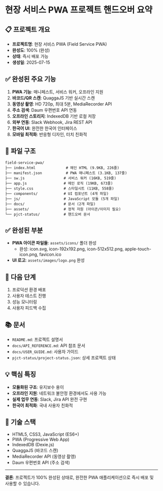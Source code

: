 # 현장 서비스 PWA 프로젝트 핸드오버 요약

## 📋 프로젝트 개요
- **프로젝트명**: 현장 서비스 PWA (Field Service PWA)
- **완성도**: 100% (완성)
- **상태**: 즉시 배포 가능
- **생성일**: 2025-07-15

## ✅ 완성된 주요 기능
1. **PWA 기능**: 매니페스트, 서비스 워커, 오프라인 지원
2. **바코드/QR 스캔**: QuaggaJS 기반 실시간 스캔
3. **동영상 촬영**: HD 720p, 최대 5분, MediaRecorder API
4. **주소 검색**: Daum 우편번호 API 연동
5. **오프라인 스토리지**: IndexedDB 기반 로컬 저장
6. **외부 연동**: Slack Webhook, Jira REST API
7. **한국어 UI**: 완전한 한국어 인터페이스
8. **모바일 최적화**: 반응형 디자인, 터치 친화적

## 📁 파일 구조
```
field-service-pwa/
├── index.html              # 메인 HTML (9.9KB, 226줄)
├── manifest.json           # PWA 매니페스트 (3.1KB, 137줄)
├── sw.js                  # 서비스 워커 (16KB, 519줄)
├── app.js                 # 메인 로직 (19KB, 673줄)
├── style.css              # 스타일시트 (11KB, 558줄)
├── components/            # UI 컴포넌트 (4개 파일)
├── js/                    # JavaScript 모듈 (5개 파일)
├── docs/                  # 문서 (2개 파일)
├── assets/                # 정적 자원 (아이콘/이미지 필요)
└── pjct-status/           # 핸드오버 문서
```

## ✅ 완성된 부분
- **PWA 아이콘 파일들**: `assets/icons/` 폴더 완성
  - 완성: icon.svg, icon-192x192.png, icon-512x512.png, apple-touch-icon.png, favicon.ico
- **UI 로고**: `assets/images/logo.png` 완성

## 🚀 다음 단계
1. 프로덕션 환경 배포
2. 사용자 테스트 진행
3. 성능 모니터링
4. 사용자 피드백 수집

## 📚 문서
- `README.md`: 프로젝트 설명서
- `docs/API_REFERENCE.md`: API 참조 문서
- `docs/USER_GUIDE.md`: 사용자 가이드
- `pjct-status/project-status.json`: 상세 프로젝트 상태

## 💡 핵심 특징
- **모듈화된 구조**: 유지보수 용이
- **오프라인 지원**: 네트워크 불안정 환경에서도 사용 가능
- **실제 업무 연동**: Slack, Jira API 완전 구현
- **한국어 최적화**: 국내 사용자 친화적

## 🔧 기술 스택
- HTML5, CSS3, JavaScript (ES6+)
- PWA (Progressive Web App)
- IndexedDB (Dexie.js)
- QuaggaJS (바코드 스캔)
- MediaRecorder API (동영상 촬영)
- Daum 우편번호 API (주소 검색)

---

**결론**: 프로젝트가 100% 완성된 상태로, 완전한 PWA 애플리케이션으로 즉시 배포 및 사용할 수 있습니다. 